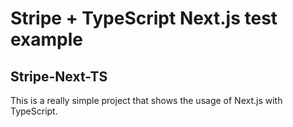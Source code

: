 # Stripe + TypeScript Next.js test example

## Stripe-Next-TS

This is a really simple project that shows the usage of Next.js with TypeScript.

